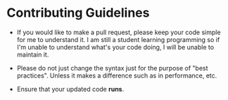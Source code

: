 # Contributing Guidelines

- If you would like to make a pull request, please keep your code simple for me to understand it. I am still a student learning programming so if I'm unable to understand what's your code doing, I will be unable to maintain it.

- Please do not just change the syntax just for the purpose of "best practices". Unless it makes a difference such as in performance, etc. 

- Ensure that your updated code **runs**.
